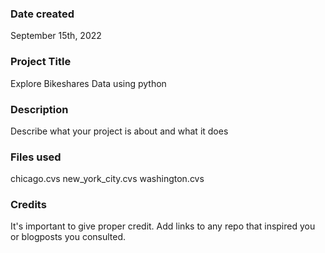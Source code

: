
### Date created
September 15th, 2022

### Project Title
Explore Bikeshares Data using python

### Description
Describe what your project is about and what it does

### Files used
chicago.cvs
new_york_city.cvs
washington.cvs

### Credits
It's important to give proper credit. Add links to any repo that inspired you or blogposts you consulted.

